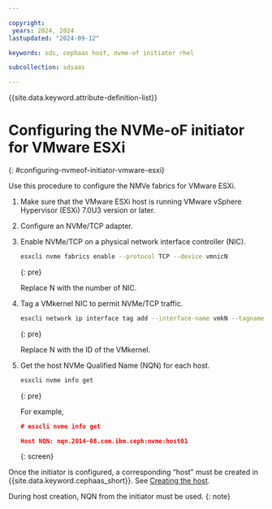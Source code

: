 ```yaml
---

copyright:
 years: 2024, 2024
lastupdated: "2024-09-12"

keywords: sds, cephaas host, nvme-of initiator rhel

subcollection: sdsaas

---
```


{{site.data.keyword.attribute-definition-list}}


# Configuring the NVMe-oF initiator for VMware ESXi
{: #configuring-nvmeof-initiator-vmware-esxi}

Use this procedure to configure the NMVe fabrics for VMware ESXi.

1. Make sure that the VMware ESXi host is running VMware vSphere Hypervisor (ESXi) 7.0U3 version or later.

2. Configure an NVMe/TCP adapter.

3. Enable NVMe/TCP on a physical network interface controller (NIC).

    ```sh
    esxcli nvme fabrics enable --protocol TCP --device vmnicN
    ```
    {: pre}

    Replace N with the number of NIC.

4. Tag a VMkernel NIC to permit NVMe/TCP traffic.

    ```sh
    esxcli network ip interface tag add --interface-name vmkN --tagname NVMeTCP
    ```
    {: pre}

    Replace N with the ID of the VMkernel.

5. Get the host NVMe Qualified Name (NQN) for each host.

    ```sh
    esxcli nvme info get
    ```
    {: pre}

    For example,

    ```json
    # esxcli nvme info get

    Host NQN: nqn.2014-08.com.ibm.ceph:nvme:host01
    ```
    {: screen}

Once the initiator is configured, a corresponding “host” must be created in {{site.data.keyword.cephaas_short}}. See [Creating the host](/docs/sdsaas?topic=sdsaas-creating-hosts).

During host creation, NQN from the initiator must be used.
{: note}
